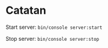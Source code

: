 Catatan
=======

Start server:
```bin/console server:start```

Stop server:
```bin/console server:stop```